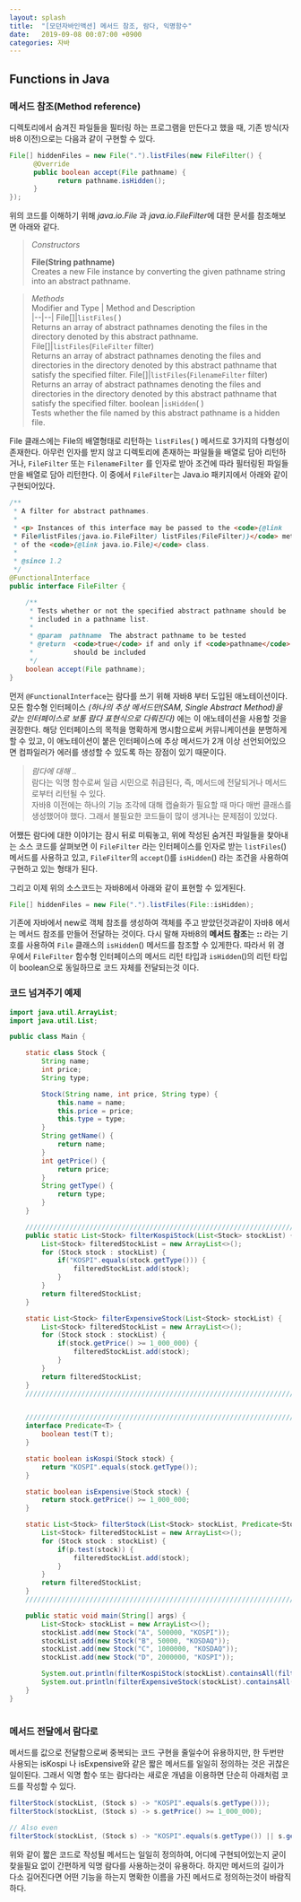 ```yaml
---
layout: splash
title:  "[모던자바인액션] 메서드 참조, 람다, 익명함수"
date:   2019-09-08 00:07:00 +0900
categories: 자바
---
```


## Functions in Java
### 메서드 참조(Method reference)
디렉토리에서 숨겨진 파일들을 필터링 하는 프로그램을 만든다고 했을 때, 기존 방식(자바8 이전)으로는 다음과 같이 구현할 수 있다.

```Java
File[] hiddenFiles = new File(".").listFiles(new FileFilter() {
      @Override
      public boolean accept(File pathname) {
            return pathname.isHidden();
      }
});
```

위의 코드를 이해하기 위해 *java.io.File* 과 *java.io.FileFilter*에 대한 문서를 참조해보면 아래와 같다.
> *Constructors*  
>
> **File(String pathname)**  
> Creates a new File instance by converting the given pathname string into an abstract pathname.

> *Methods*  
> Modifier and Type | Method and Description  
> |--|--|
> File[]|`listFiles`( ) <br> Returns an array of abstract pathnames denoting the files in the directory denoted by this abstract pathname.
> File[]|`listFiles`(`FileFilter` filter) <br> Returns an array of abstract pathnames denoting the files and directories in the directory denoted by this abstract pathname that satisfy the specified filter.
> File[]|`listFiles`(`FilenameFilter` filter) <br> Returns an array of abstract pathnames denoting the files and directories in the directory denoted by this abstract pathname that satisfy the specified filter.
> boolean |`isHidden`( ) <br> Tests whether the file named by this abstract pathname is a hidden file.

File 클래스에는 File의 배열형태로 리턴하는 `listFiles`( ) 메서드로 3가지의 다형성이 존재한다. 아무런 인자를 받지 않고 디렉토리에 존재하는 파일들을 배열로 담아 리턴하거나, `FileFilter` 또는 `FilenameFilter` 를 인자로 받아 조건에 따라 필터링된 파일들만을 배열로 담아 리턴한다. 이 중에서 `FileFilter`는 Java.io 패키지에서 아래와 같이 구현되어있다. 

```java
/**
 * A filter for abstract pathnames.
 *
 * <p> Instances of this interface may be passed to the <code>{@link
 * File#listFiles(java.io.FileFilter) listFiles(FileFilter)}</code> method
 * of the <code>{@link java.io.File}</code> class.
 *
 * @since 1.2
 */
@FunctionalInterface
public interface FileFilter {

    /**
     * Tests whether or not the specified abstract pathname should be
     * included in a pathname list.
     *
     * @param  pathname  The abstract pathname to be tested
     * @return  <code>true</code> if and only if <code>pathname</code>
     *          should be included
     */
    boolean accept(File pathname);
}
```

먼저 `@FunctionalInterface`는 람다를 쓰기 위해 자바8 부터 도입된 애노테이션이다. 모든 함수형 인터페이스 *(하나의 추상 메서드만(SAM, Single Abstract Method)을 갖는 인터페이스로 보통 람다 표현식으로 다뤄진다)* 에는 이 애노테이션을 사용할 것을 권장한다. 해당 인터페이스의 목적을 명확하게 명시함으로써 커뮤니케이션을 분명하게 할 수 있고, 이 애노테이션이 붙은 인터페이스에 추상 메서드가 2개 이상 선언되어있으면 컴파일러가 에러를 생성할 수 있도록 하는 장점이 있기 때문이다. 

> *람다에 대해 ..*  
> 람다는 익명 함수로써 일급 시민으로 취급된다, 즉, 메서드에 전달되거나 메서드로부터 리턴될 수 있다.   
> 자바8 이전에는 하나의 기능 조각에 대해 캡슐화가 필요할 때 마다 매번  클래스를 생성했어야 했다. 그래서 불필요한 코드들이 많이 생겨나는 문제점이 있었다. 

어쨌든 람다에 대한 이야기는 잠시 뒤로 미뤄놓고, 위에 작성된 숨겨진 파일들을 찾아내는 소스 코드를 살펴보면 이 `FileFilter` 라는 인터페이스를 인자로 받는 `listFiles`() 메서드를 사용하고 있고, `FileFilter`의 `accept`()를 `isHidden`() 라는 조건을 사용하여 구현하고 있는 형태가 된다. 

그리고 이제 위의 소스코드는 자바8에서 아래와 같이 표현할 수 있게된다.

```java
File[] hiddenFiles = new File(".").listFiles(File::isHidden);
```
기존에 자바에서 new로 객체 참조를 생성하여 객체를 주고 받았던것과같이 자바8 에서는 메서드 참조를 만들어 전달하는 것이다. 다시 말해 자바8의 **메서드 참조**는 **::** 라는 기호를 사용하여 `File` 클래스의 `isHidden`() 메서드를 참조할 수 있게한다. 따라서 위 경우에서 `FileFilter` 함수형 인터페이스의 메서드 리턴 타입과 `isHidden`()의 리턴 타입이 boolean으로 동일하므로 코드 자체를 전달되는것 이다. 

### 코드 넘겨주기 예제

```java
import java.util.ArrayList;
import java.util.List;

public class Main {

    static class Stock {
        String name;
        int price;
        String type;

        Stock(String name, int price, String type) {
            this.name = name;
            this.price = price;
            this.type = type;
        }
        String getName() {
            return name;
        }
        int getPrice() {
            return price;
        }
        String getType() {
            return type;
        }
    }

    /////////////////////////////////////////////////////////////////////////// Old style --->
    public static List<Stock> filterKospiStock(List<Stock> stockList) {
        List<Stock> filteredStockList = new ArrayList<>();
        for (Stock stock : stockList) {
            if("KOSPI".equals(stock.getType())) {
                filteredStockList.add(stock);
            }
        }
        return filteredStockList;
    }

    static List<Stock> filterExpensiveStock(List<Stock> stockList) {
        List<Stock> filteredStockList = new ArrayList<>();
        for (Stock stock : stockList) {
            if(stock.getPrice() >= 1_000_000) {
                filteredStockList.add(stock);
            }
        }
        return filteredStockList;
    }
    /////////////////////////////////////////////////////////////////////////// Old style <---


    /////////////////////////////////////////////////////////////////////////// Modern style --->
    interface Predicate<T> {
        boolean test(T t);
    }

    static boolean isKospi(Stock stock) {
        return "KOSPI".equals(stock.getType());
    }

    static boolean isExpensive(Stock stock) {
        return stock.getPrice() >= 1_000_000;
    }

    static List<Stock> filterStock(List<Stock> stockList, Predicate<Stock> p) {
        List<Stock> filteredStockList = new ArrayList<>();
        for (Stock stock : stockList) {
            if(p.test(stock)) {
                filteredStockList.add(stock);
            }
        }
        return filteredStockList;
    }
    /////////////////////////////////////////////////////////////////////////// Modern style <---

    public static void main(String[] args) {
        List<Stock> stockList = new ArrayList<>();
        stockList.add(new Stock("A", 500000, "KOSPI"));
        stockList.add(new Stock("B", 50000, "KOSDAQ"));
        stockList.add(new Stock("C", 1000000, "KOSDAQ"));
        stockList.add(new Stock("D", 2000000, "KOSPI"));

        System.out.println(filterKospiStock(stockList).containsAll(filterStock(stockList, Main::isKospi))); // True
        System.out.println(filterExpensiveStock(stockList).containsAll(filterStock(stockList, Main::isExpensive))); // True
    }
}



```

### 메서드 전달에서 람다로

메서드를 값으로 전달함으로써 중복되는 코드 구현을 줄일수어 유용하지만, 한 두번만 사용되는 isKospi 나 isExpensive와 같은 짧은 메서드를 일일히 정의하는 것은 귀찮은 일이된다. 그래서 익명 함수 또는 람다라는 새로운 개념을 이용하면 단순히 아래처럼 코드를 작성할 수 있다.

```java
filterStock(stockList, (Stock s) -> "KOSPI".equals(s.getType()));
filterStock(stockList, (Stock s) -> s.getPrice() >= 1_000_000);

// Also even
filterStock(stockList, (Stock s) -> "KOSPI".equals(s.getType()) || s.getPrice() >= 1_000_000);
```

위와 같이 짧은 코드로 작성될 메서드는 일일히 정의하여, 어디에 구현되어있는지 굳이 찾을필요 없이 간편하게 익명 람다를 사용하는것이 유용하다. 하지만 메서드의 길이가 다소 길어진다면 어떤 기능을 하는지 명확한 이름을 가진 메서드로 정의하는것이 바람직하다.
